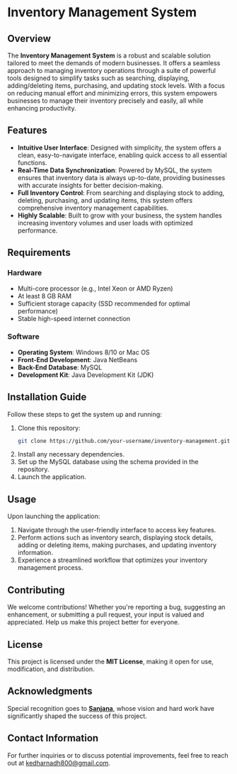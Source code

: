 # Inventory Management System

## Overview
The **Inventory Management System** is a robust and scalable solution tailored to meet the demands of modern businesses. It offers a seamless approach to managing inventory operations through a suite of powerful tools designed to simplify tasks such as searching, displaying, adding/deleting items, purchasing, and updating stock levels. With a focus on reducing manual effort and minimizing errors, this system empowers businesses to manage their inventory precisely and easily, all while enhancing productivity.

## Features
- **Intuitive User Interface**: Designed with simplicity, the system offers a clean, easy-to-navigate interface, enabling quick access to all essential functions.
- **Real-Time Data Synchronization**: Powered by MySQL, the system ensures that inventory data is always up-to-date, providing businesses with accurate insights for better decision-making.
- **Full Inventory Control**: From searching and displaying stock to adding, deleting, purchasing, and updating items, this system offers comprehensive inventory management capabilities.
- **Highly Scalable**: Built to grow with your business, the system handles increasing inventory volumes and user loads with optimized performance.

## Requirements

### Hardware
- Multi-core processor (e.g., Intel Xeon or AMD Ryzen)
- At least 8 GB RAM
- Sufficient storage capacity (SSD recommended for optimal performance)
- Stable high-speed internet connection

### Software
- **Operating System**: Windows 8/10 or Mac OS
- **Front-End Development**: Java NetBeans
- **Back-End Database**: MySQL
- **Development Kit**: Java Development Kit (JDK)

## Installation Guide
Follow these steps to get the system up and running:
1. Clone this repository:
   ```bash
   git clone https://github.com/your-username/inventory-management.git
   ```
2. Install any necessary dependencies.
3. Set up the MySQL database using the schema provided in the repository.
4. Launch the application.

## Usage
Upon launching the application:
1. Navigate through the user-friendly interface to access key features.
2. Perform actions such as inventory search, displaying stock details, adding or deleting items, making purchases, and updating inventory information.
3. Experience a streamlined workflow that optimizes your inventory management process.

## Contributing
We welcome contributions! Whether you're reporting a bug, suggesting an enhancement, or submitting a pull request, your input is valued and appreciated. Help us make this project better for everyone.

## License
This project is licensed under the **MIT License**, making it open for use, modification, and distribution.

## Acknowledgments
Special recognition goes to [**Sanjana**](https://github.com/SanjanaReddySangam), whose vision and hard work have significantly shaped the success of this project.

## Contact Information
For further inquiries or to discuss potential improvements, feel free to reach out at [kedharnadh800@gmail.com](mailto:kedharnadh800@gmail.com).
